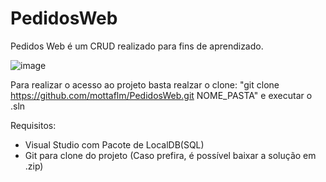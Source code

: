 # PedidosWeb


Pedidos Web é um CRUD realizado para fins de aprendizado.

![image](https://user-images.githubusercontent.com/21315200/175049089-725dc506-a74c-4ecb-abd9-24edd0192428.png)

Para realizar o acesso ao projeto basta realzar o clone: "git clone https://github.com/mottaflm/PedidosWeb.git NOME_PASTA" e executar o .sln

Requisitos:
 - Visual Studio com Pacote de LocalDB(SQL)
 - Git para clone do projeto (Caso prefira, é possível baixar a solução em .zip)

